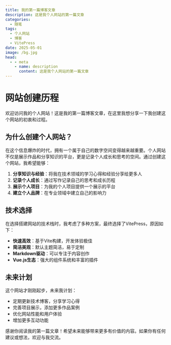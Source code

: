 ```yaml
---
title: 我的第一篇博客文章
description: 这是我个人网站的第一篇文章
categories:
  - 随笔
tags:
  - 个人网站
  - 博客
  - VitePress
date: 2025-05-01
image: /bg.jpg
head:
  - - meta
    - name: description
      content: 这是我个人网站的第一篇文章
---
```


# 网站创建历程

欢迎访问我的个人网站！这是我的第一篇博客文章，在这里我想分享一下我创建这个网站的初衷和过程。

<!--more-->

## 为什么创建个人网站？

在这个信息爆炸的时代，拥有一个属于自己的数字空间变得越来越重要。个人网站不仅是展示作品和分享知识的平台，更是记录个人成长和思考的空间。通过创建这个网站，我希望能够：

1. **分享知识与经验**：将我在技术领域的学习心得和经验分享给更多人
2. **记录个人成长**：通过写作记录自己的思考和成长历程
3. **展示个人项目**：为我的个人项目提供一个展示的平台
4. **建立个人品牌**：在专业领域中建立自己的影响力

## 技术选择

在选择搭建网站的技术栈时，我考虑了多种方案，最终选择了VitePress，原因如下：

- **快速高效**：基于Vite构建，开发体验极佳
- **简洁美观**：默认主题简洁，易于定制
- **Markdown驱动**：可以专注于内容创作
- **Vue.js生态**：强大的组件系统和丰富的插件

## 未来计划

这个网站才刚刚起步，未来我计划：

- 定期更新技术博客，分享学习心得
- 完善项目展示，添加更多作品案例
- 优化网站性能和用户体验
- 增加更多互动功能

感谢你阅读我的第一篇文章！希望未来能够带来更多有价值的内容。如果你有任何建议或想法，欢迎与我交流。 